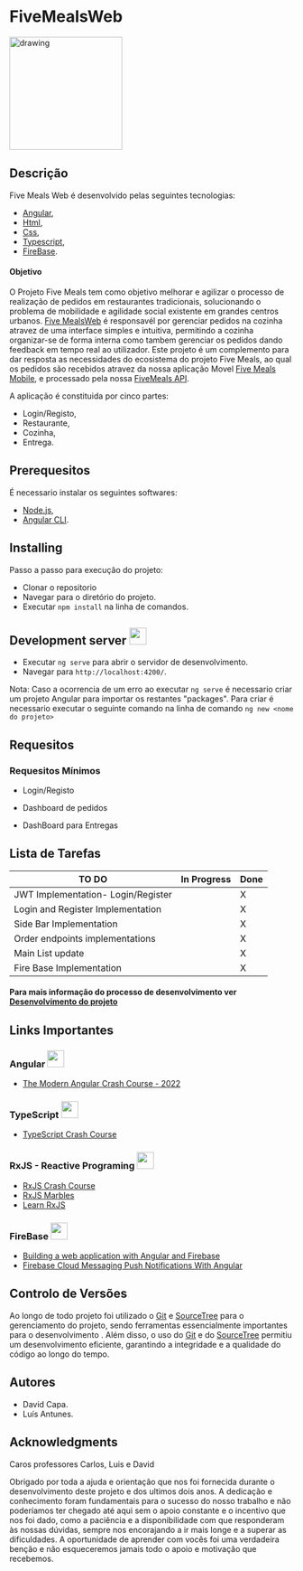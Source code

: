 # FiveMealsWeb

<img src="https://user-images.githubusercontent.com/79425111/166903045-81d3276f-b219-4925-91d7-3f8325a36eb6.png" alt="drawing" width="200"/>

## Descrição
Five Meals Web é desenvolvido pelas seguintes tecnologias:
- [Angular](https://angular.io/guide/what-is-angular), 
- [Html](https://en.wikipedia.org/wiki/HTML),
- [Css](https://en.wikipedia.org/wiki/CSS),
- [Typescript](https://www.typescriptlang.org/),
- [FireBase](https://firebase.google.com/).

#### Objetivo

O Projeto Five Meals tem como objetivo melhorar e agilizar o processo de realização de pedidos em restaurantes tradicionais, solucionando o problema de mobilidade e agilidade social existente em grandes centros urbanos. 
[Five MealsWeb](https://github.com/Capa03/FiveMealsWeb) é responsavél por gerenciar pedidos na cozinha atravez de uma interface simples e intuitiva, permitindo a cozinha organizar-se de forma interna como tambem gerenciar os pedidos dando feedback em tempo real ao utilizador. Este projeto é um complemento para dar resposta as necessidades do ecosistema do projeto Five Meals, ao qual os pedidos são recebidos atravez da nossa aplicação Movel [Five Meals Mobile](https://github.com/Capa03/Five-Meals), e processado pela nossa [FiveMeals API](https://github.com/Capa03/FiveMealsAPI).

A aplicação é constituida por cinco partes: 
- Login/Registo, 
- Restaurante, 
- Cozinha,
- Entrega.


## Prerequesitos
É necessario instalar os seguintes softwares:

- [Node.js](https://nodejs.org/en/), 
- [Angular CLI](https://angular.io/cli).


## Installing
Passo a passo para execução do projeto:
- Clonar o repositorio 
- Navegar para o diretório do projeto.
- Executar `npm install` na linha de comandos.

## Development server <img src="https://cdn.jsdelivr.net/gh/devicons/devicon/icons/npm/npm-original-wordmark.svg" alt="" width="30" height="30"/>

- Executar `ng serve` para abrir o servidor de desenvolvimento. 
- Navegar para `http://localhost:4200/`. 

 Nota: Caso a ocorrencia de um erro ao executar `ng serve` é necessario criar um projeto Angular para importar os restantes "packages". Para criar é necessario executar o seguinte comando na linha de comando `ng new <nome do projeto>`

## Requesitos
### Requesitos Mínimos

- Login/Registo 

- Dashboard de pedidos

- DashBoard para Entregas

## Lista de Tarefas

TO DO | In Progress | Done | 
-----------|--------|------|
JWT Implementation- Login/Register | |X
Login and Register Implementation | |X
Side Bar Implementation | |X
Order endpoints implementations | |X
Main List update | |X
Fire Base Implementation | |X


#### Para mais informação do processo de desenvolvimento ver [Desenvolvimento do projeto](https://github.com/users/Capa03/projects/2)

## Links Importantes
### Angular <img src="https://cdn.jsdelivr.net/gh/devicons/devicon/icons/angularjs/angularjs-original.svg" alt="" width="30" height="30"/>
* [The Modern Angular Crash Course - 2022](https://www.youtube.com/watch?v=WHv1YQUg6ow)

### TypeScript <img src="https://cdn.jsdelivr.net/gh/devicons/devicon/icons/typescript/typescript-original.svg" alt="" width="30" height="30"/>
* [TypeScript Crash Course](https://www.youtube.com/watch?v=BCg4U1FzODs)

### RxJS - Reactive Programing <img src="https://user-images.githubusercontent.com/79425111/217048692-8c2fa31d-f4ba-4591-9b72-0f4de1796850.svg" alt="" width="30" height="30"/>

* [RxJS Crash Course](https://www.youtube.com/watch?v=tGWBy6Vqq9w)
* [RxJS Marbles](https://rxmarbles.com/#filter)
* [Learn RxJS](https://www.learnrxjs.io/learn-rxjs/operators)

### FireBase <img src="https://cdn.jsdelivr.net/gh/devicons/devicon/icons/firebase/firebase-plain.svg" alt="" width="30" height="30"/>
* [Building a web application with Angular and Firebase](https://developers.google.com/codelabs/building-a-web-app-with-angular-and-firebase#0)
* [Firebase Cloud Messaging Push Notifications With Angular](https://medium.com/@jishnusaha89/firebase-cloud-messaging-push-notifications-with-angular-1fb7f173bfba)

## Controlo de Versões
Ao longo de todo projeto foi utilizado o [Git](https://git-scm.com/) e [SourceTree](https://www.sourcetreeapp.com/) para o gerenciamento do projeto, sendo ferramentas essencialmente importantes para o desenvolvimento . Além disso, o uso do [Git](https://git-scm.com/) e do [SourceTree](https://www.sourcetreeapp.com/) permitiu um desenvolvimento eficiente, garantindo a integridade e a qualidade do código ao longo do tempo. 


## Autores

- David Capa.
- Luís Antunes.

## Acknowledgments

Caros professores Carlos, Luis e David

Obrigado por toda a ajuda e orientação que nos foi fornecida durante o desenvolvimento deste projeto e dos ultimos dois anos. A dedicação e conhecimento foram fundamentais para o sucesso do nosso trabalho e não poderíamos ter chegado até aqui sem o apoio constante e o incentivo que nos foi dado, como a paciência e a disponibilidade com que responderam às nossas dúvidas, sempre nos encorajando a ir mais longe e a superar as dificuldades. A oportunidade de aprender com vocês foi uma verdadeira benção e não esqueceremos jamais todo o apoio e motivação que recebemos.
